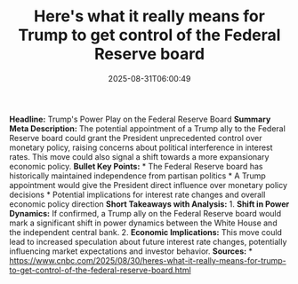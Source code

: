 ﻿---
title: "Here's what it really means for Trump to get control of the Federal Reserve board"
date: "2025-08-31T06:00:49"
category: "Markets"
summary: ""
slug: "heres what it really means for trump to get control of the f"
source_urls:
  - "https://www.cnbc.com/2025/08/30/heres-what-it-really-means-for-trump-to-get-control-of-the-federal-reserve-board.html"
seo:
  title: "Here's what it really means for Trump to get control of the Federal Reserve board | Hash n Hedge"
  description: ""
  keywords: ["news", "markets", "brief"]
---
**Headline:** Trump's Power Play on the Federal Reserve Board  **Summary Meta Description:** The potential appointment of a Trump ally to the Federal Reserve board could grant the President unprecedented control over monetary policy, raising concerns about political interference in interest rates. This move could also signal a shift towards a more expansionary economic policy.  **Bullet Key Points:**  * The Federal Reserve board has historically maintained independence from partisan politics * A Trump appointment would give the President direct influence over monetary policy decisions * Potential implications for interest rate changes and overall economic policy direction  **Short Takeaways with Analysis:**  1. **Shift in Power Dynamics:** If confirmed, a Trump ally on the Federal Reserve board would mark a significant shift in power dynamics between the White House and the independent central bank. 2. **Economic Implications:** This move could lead to increased speculation about future interest rate changes, potentially influencing market expectations and investor behavior.  **Sources:**  * https://www.cnbc.com/2025/08/30/heres-what-it-really-means-for-trump-to-get-control-of-the-federal-reserve-board.html 
